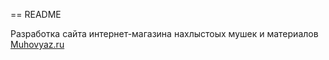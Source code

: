 == README

Разработка сайта интернет-магазина нахлыстоых мушек и материалов [Muhovyaz.ru](http://muhovyaz.ru/)  

